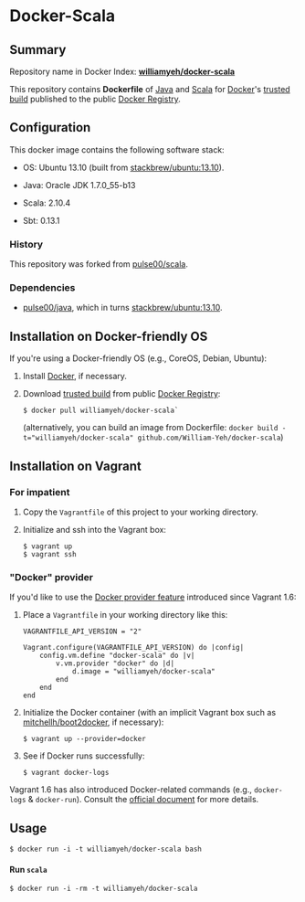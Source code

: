 Docker-Scala
============

## Summary

Repository name in Docker Index: **[williamyeh/docker-scala](https://index.docker.io/u/williamyeh/docker-scala/)**

This repository contains **Dockerfile** of [Java](https://www.java.com/) and [Scala](http://www.scala-lang.org) for [Docker](https://www.docker.io/)'s [trusted build](https://index.docker.io/u/williamyeh/docker-scala/) published to the public [Docker Registry](https://index.docker.io/).





## Configuration

This docker image contains the following software stack:

- OS:   Ubuntu 13.10 (built from [stackbrew/ubuntu:13.10](https://index.docker.io/u/stackbrew/ubuntu/)).

- Java: Oracle JDK 1.7.0_55-b13

- Scala: 2.10.4

- Sbt: 0.13.1


### History

This repository was forked from [pulse00/scala](https://index.docker.io/u/pulse00/scala/).


### Dependencies

* [pulse00/java](https://github.com/dubture-dockerfiles/java), which in turns [stackbrew/ubuntu:13.10](https://index.docker.io/u/stackbrew/ubuntu/).



## Installation on Docker-friendly OS

If you're using a Docker-friendly OS (e.g., CoreOS, Debian, Ubuntu):

1. Install [Docker](https://www.docker.io/), if necessary.

2. Download [trusted build](https://index.docker.io/u/williamyeh/docker-scala/) from public [Docker Registry](https://index.docker.io/):

   ```
   $ docker pull williamyeh/docker-scala`
   ```

   (alternatively, you can build an image from Dockerfile: `docker build -t="williamyeh/docker-scala" github.com/William-Yeh/docker-scala`)



## Installation on Vagrant


### For impatient

1. Copy the `Vagrantfile` of this project to your working directory.

2. Initialize and ssh into the Vagrant box:

   ```
   $ vagrant up
   $ vagrant ssh
   ```




### "Docker" provider

If you'd like to use the [Docker provider feature](https://www.vagrantup.com/blog/feature-preview-vagrant-1-6-docker-dev-environments.html) introduced since Vagrant 1.6:

1. Place a `Vagrantfile` in your working directory like this:

   ```
   VAGRANTFILE_API_VERSION = "2"

   Vagrant.configure(VAGRANTFILE_API_VERSION) do |config|
       config.vm.define "docker-scala" do |v|
           v.vm.provider "docker" do |d|
               d.image = "williamyeh/docker-scala"
           end
       end
   end
   ```


2. Initialize the Docker container (with an implicit Vagrant box such as [mitchellh/boot2docker](https://github.com/mitchellh/boot2docker-vagrant-box), if necessary):

   ```
   $ vagrant up --provider=docker
   ``` 

3. See if Docker runs successfully:

   ```
   $ vagrant docker-logs
   ```


Vagrant 1.6 has also introduced Docker-related commands (e.g., `docker-logs` & `docker-run`). Consult the [official document](https://docs.vagrantup.com/v2/docker/commands.html) for more details.






## Usage

```
$ docker run -i -t williamyeh/docker-scala bash
```


#### Run `scala`

```
$ docker run -i -rm -t williamyeh/docker-scala
```
